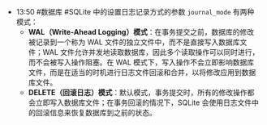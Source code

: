 
- 13:50 
	#数据库 #SQLite 中的设置日志记录方式的参数 `journal_mode` 有两种模式：
	- **WAL（Write-Ahead Logging）模式**：在事务提交之前，数据库的修改被记录到一个称为 WAL 文件的独立文件中，而不是直接写入数据库文件；WAL 文件允许并发地读取数据库，因此多个读取操作可以同时进行，而不会被写入操作阻塞。在 WAL 模式下，写入操作不会立即影响数据库文件，而是在适当的时机进行日志文件回滚和合并，以将修改应用到数据库文件。
	- **DELETE（回滚日志）模式**：默认模式，事务提交时，所有的修改操作都会立即写入数据库文件；在事务回滚的情况下，SQLite 会使用日志文件中的回滚信息来恢复数据库到之前的状态。 